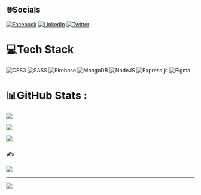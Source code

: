 
## 🌐Socials
[![Facebook](https://img.shields.io/badge/Facebook-%231877F2.svg?logo=Facebook&logoColor=white)](https://facebook.com/https://www.facebook.com/sangnguyen0709/) [![LinkedIn](https://img.shields.io/badge/LinkedIn-%230077B5.svg?logo=linkedin&logoColor=white)](https://linkedin.com/in/https://www.linkedin.com/in/nguy%E1%BB%85n-quang-sang-21553a20a/) [![Twitter](https://img.shields.io/badge/Twitter-%231DA1F2.svg?logo=Twitter&logoColor=white)](https://twitter.com/https://twitter.com/sangcamap__) 

# 💻Tech Stack
![CSS3](https://img.shields.io/badge/css3-%231572B6.svg?style=for-the-badge&logo=css3&logoColor=white) ![SASS](https://img.shields.io/badge/SASS-hotpink.svg?style=for-the-badge&logo=SASS&logoColor=white) ![Firebase](https://img.shields.io/badge/firebase-%23039BE5.svg?style=for-the-badge&logo=firebase) 	 ![MongoDB](https://img.shields.io/badge/MongoDB-%234ea94b.svg?style=for-the-badge&logo=mongodb&logoColor=white)  ![NodeJS](https://img.shields.io/badge/node.js-6DA55F?style=for-the-badge&logo=node.js&logoColor=white) ![Express.js](https://img.shields.io/badge/express.js-%23404d59.svg?style=for-the-badge&logo=express&logoColor=%2361DAFB) ![Figma](https://img.shields.io/badge/figma-%23F24E1E.svg?style=for-the-badge&logo=figma&logoColor=white)
# 📊GitHub Stats :
![](https://github-readme-stats.vercel.app/api?username=sangcamap&theme=tokyonight&hide_border=false&include_all_commits=false&count_private=false)<br/>

![](https://github-readme-streak-stats.herokuapp.com/?user=sangcamap&theme=tokyonight&hide_border=false)<br/>

![](https://github-readme-stats.vercel.app/api/top-langs/?username=sangcamap&theme=tokyonight&hide_border=false&include_all_commits=false&count_private=false&layout=compact)

### ✍️
![](https://quotes-github-readme.vercel.app/api?type=horizontal&theme=tokyonight)



---
![](https://komarev.com/ghpvc/?username=sangcamap&label=Visitors+Count&color=brightgreen)
